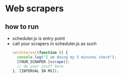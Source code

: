 # Web scrapers


## how to run
* scheduler.js is entry point
* call your scrapers in scheduler.js as such
  ```node.js
  setInterval(function () {
    console.log("I am doing my 5 minutes check");
    [YOUR_SCRAPER.]scrape();
    // do your stuff here
  }, [INTERVAL IN MS]);
  ```
